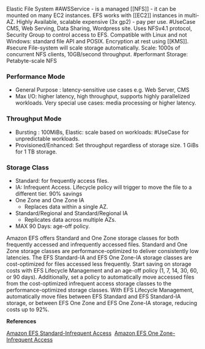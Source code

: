 Elastic File System #AWSService  - is a managed [[NFS]] - it can be mounted on many EC2 instances.
EFS works with [[EC2]] instances in multi-AZ.
Highly Available, scalable expensive (3x gp2) - pay per use.
#UseCase CMS, Web Serving, Data Sharing, Wordpress site.
Uses NFSv4.1 protocol, Security Group to control access to EFS.
Compatible with Linux and not Windows: standard file API and POSIX.
Encryption at rest using [[KMS]]. #secure 
File-system will scale storage automatically.
Scale: 1000s of concurrent NFS clients, 10GB/second throughput. #performant 
Storage: Petabyte-scale NFS
### Performance Mode
- General Purpose : latency-sensitive use cases e.g. Web Server, CMS
- Max I/O: higher latency, high throughput, supports highly parallelized workloads. Very special use cases: media processing or higher latency.
### Throughput Mode
- Bursting : 100MiBs, Elastic: scale based on workloads: #UseCase for unpredictable workloads.
- Provisioned/Enhanced: Set throughput regardless of storage size. 1 GiBs for 1 TB storage.
### Storage Class
- Standard: for frequently access files.
- IA: Infrequent Access. Lifecycle policy will trigger to move the file to a different tier. 90% savings
- One Zone and One Zone IA
	- Replaces data within a single AZ.
- Standard/Regional and Standard/Regional IA
	- Replicates data across multiple AZs.
- MAX 90 Days: age-off policy.

Amazon EFS offers Standard and One Zone storage classes for both frequently accessed and infrequently accessed files. Standard and One Zone storage classes are performance-optimized to deliver consistently low latencies. The EFS Standard-IA and EFS One Zone-IA storage classes are cost-optimized for files accessed less frequently. Start saving on storage costs with EFS Lifecycle Management and an age-off policy (1, 7, 14, 30, 60, or 90 days). Additionally, set a policy to automatically move accessed files from the cost-optimized infrequent access storage classes to the performance-optimized storage classes. With EFS Lifecycle Management, automatically move files between EFS Standard and EFS Standard-IA storage, or between EFS One Zone and EFS One Zone-IA storage, reducing costs up to 92%.

**References** 

[Amazon EFS Standard-Infrequent Access](https://aws.amazon.com/efs/features/infrequent-access/) 
[Amazon EFS One Zone-Infrequent Access](https://aws.amazon.com/efs/features/infrequent-access/)